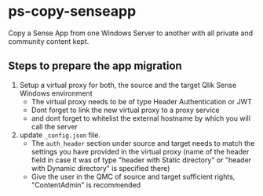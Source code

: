 # ps-copy-senseapp
Copy a Sense App from one Windows Server to another with all private and community content kept.

## Steps to prepare the app migration
1) Setup a virtual proxy for both, the source and the target Qlik Sense Windows environment
   - The virtual proxy needs to be of type Header Authentication or JWT
   - Dont forget to link the new virtual proxy to a proxy service
   - and dont forget to whitelist the external hostname by which you will call the server
2) update `_config.json` file.
   - The `auth_header` section under source and target needs to
     match the settings you have provided in the virtual proxy (name of the header field
     in case it was of type "header with Static directory" or "header with Dynamic directory"
     is specified there)
   - Give the user in the QMC of source and target sufficient rights, "ContentAdmin" is recommended
  
  
